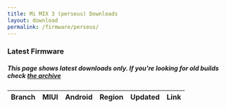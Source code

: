 ```yaml
---
title: Mi MIX 3 (perseus) Downloads
layout: download
permalink: /firmware/perseus/
---
```


### Latest Firmware
##### This page shows latest downloads only. If you're looking for old builds check [the archive](/archive/firmware/perseus/)


<div class="table-responsive-md" style="margin-top: 25px;">
<table id="firmware" class="compact table table-striped table-hover table-sm">
    <thead class="thead-dark">
        <tr>
            <th>Branch</th>
            <th>MIUI</th>
            <th>Android</th>
            <th>Region</th>
            <th>Updated</th>
            <th>Link</th>
        </tr>
    </thead>
    <script>loadFirmwareDownloads('perseus', 'latest')</script>
</table>
</div>
